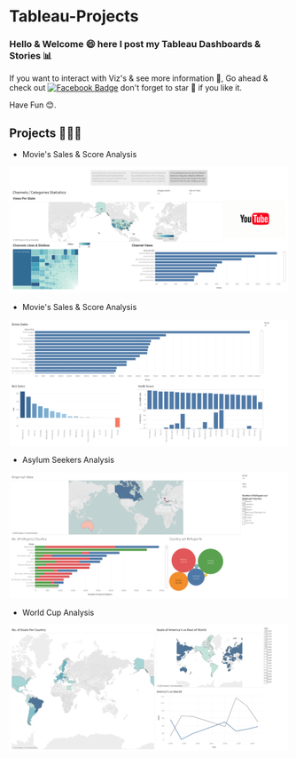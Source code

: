 # Tableau-Projects
### Hello & Welcome 😄  here I post my Tableau Dashboards & Stories 📊
If you want to interact with Viz's & see more information 🧐, Go ahead & check out [![Facebook Badge](https://img.shields.io/badge/-MyWebsite-%231877F2.svg?&style=flat-square&logoColor=white&link=https://developer-folio-iota.vercel.app/)](https://developer-folio-iota.vercel.app/)  don't forget to star 🌟 if you like it.

Have Fun 😊.


## Projects 🧑🏻‍💻
- Movie's Sales & Score Analysis
 <img src="Youtube US Story.png"/>
 
- Movie's Sales & Score Analysis
 <img src="Movie Dashboard.png"/>

- Asylum Seekers Analysis
 <img src="Asylum Dashboard.png"/>

- World Cup Analysis
 <img src="World Cup Dashboard.png"/>
